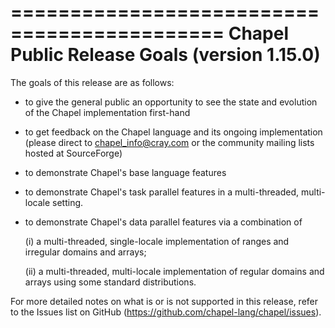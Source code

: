 ============================================
Chapel Public Release Goals (version 1.15.0)
============================================

The goals of this release are as follows:

* to give the general public an opportunity to see the state and
  evolution of the Chapel implementation first-hand

* to get feedback on the Chapel language and its ongoing
  implementation (please direct to chapel_info@cray.com or the
  community mailing lists hosted at SourceForge)

* to demonstrate Chapel's base language features

* to demonstrate Chapel's task parallel features in a multi-threaded,
  multi-locale setting.

* to demonstrate Chapel's data parallel features via a combination of

  (i) a multi-threaded, single-locale implementation of ranges and
      irregular domains and arrays;

  (ii) a multi-threaded, multi-locale implementation of regular
       domains and arrays using some standard distributions.

For more detailed notes on what is or is not supported
in this release, refer to the Issues list on GitHub
(https://github.com/chapel-lang/chapel/issues).
